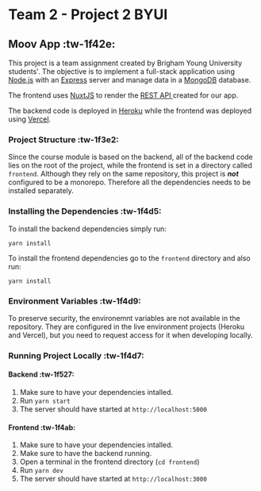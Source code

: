 # Team 2 - Project 2 BYUI 
## Moov App :tw-1f42e: 
This project is a team assignment created by Brigham Young University students'.
The objective is to implement a full-stack application using [Node.js](https://nodejs.dev/ "Node.js") with an [Express](https://expressjs.com/ "Express") server and manage data in a [MongoDB](https://www.mongodb.com/ "MongoDB") database.

The frontend uses [NuxtJS](https://nuxtjs.org/ "NuxtJS") to render the [REST API ](https://moovp2.herokuapp.com/ "REST API ") created for our app.

The backend code is deployed in [Heroku](https://www.heroku.com/ "Heroku") while the frontend was deployed using [Vercel](https://vercel.com/ "Vercel").

### Project Structure :tw-1f3e2:
Since the course module is based on the backend, all of the backend code lies on the root of the project, while the frontend is set in a directory called `frontend`. Although they rely on the same repository, this project is ***not*** configured to be a monorepo. Therefore all the dependencies needs to be installed separately.

### Installing the Dependencies :tw-1f4d5:

To install the backend dependencies simply run:

```
yarn install
```

To install the frontend dependencies go to the `frontend` directory and also run:

```
yarn install
```

### Environment  Variables :tw-1f4d9:
To preserve security, the environemnt variables are not available in the repository. They are configured in the live environment projects (Heroku and Vercel), but you need to request access for it when developing locally.

### Running Project Locally :tw-1f4d7:

#### Backend :tw-1f527:

1. Make sure to have your dependencies intalled. 
2. Run `yarn start`
3. The server should have started at `http://localhost:5000`

#### Frontend :tw-1f4ab:

1. Make sure to have your dependencies intalled. 
2. Make sure to have the backend running. 
3. Open a terminal in the frontend directory (`cd frontend`)
4. Run `yarn dev`
5. The server should have started at `http://localhost:3000`

